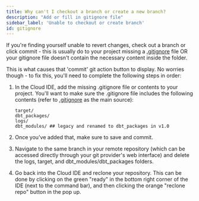 ```yaml
---
title: Why can't I checkout a branch or create a new branch?
description: "Add or fill in gitignore file"
sidebar_label: 'Unable to checkout or create branch'
id: gitignore
---
```


If you're finding yourself unable to revert changes, check out a branch or click commit - this is usually do to your project missing a [.gitignore](https://github.com/dbt-labs/dbt-starter-project/blob/main/.gitignore) file OR your gitignore file doesn't contain the necessary content inside the folder.

This is what causes that 'commit' git action button to display. No worries though - to fix this, you'll need to complete the following steps in order:

1. In the Cloud IDE, add the missing .gitignore file or contents to your project. You'll want to make sure the .gitignore file includes the following contents (refer to [.gitignore](https://github.com/dbt-labs/dbt-starter-project/blob/main/.gitignore) as the main source):

    ```shell
    target/
    dbt_packages/
    logs/
    dbt_modules/ ## legacy and renamed to dbt_packages in v1.0
    ```

2. Once you've added that, make sure to save and commit.

3. Navigate to the same branch in your remote repository (which can be accessed directly through your git provider's web interface) and delete the logs, target, and dbt_modules/dbt_packages folders.

4. Go back into the Cloud IDE and reclone your repository. This can be done by clicking on the green "ready" in the bottom right corner of the IDE (next to the command bar), and then clicking the orange "reclone repo" button in the pop up.

